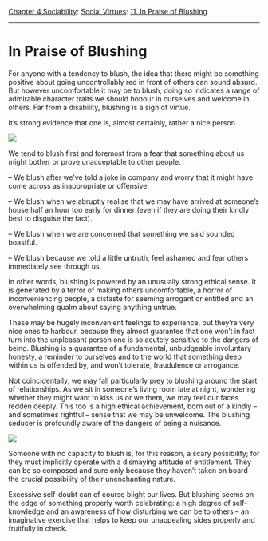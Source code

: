 [Chapter 4.Sociability](https://www.theschooloflife.com/thebookoflife/category/sociability/): [Social Virtues](https://www.theschooloflife.com/thebookoflife/category/sociability/social-virtues/): [11. In Praise of Blushing](https://www.theschooloflife.com/thebookoflife/in-praise-of-blushing/)

* * *

# In Praise of Blushing

For anyone with a tendency to blush, the idea that there might be something positive about going uncontrollably red in front of others can sound absurd. But however uncomfortable it may be to blush, doing so indicates a range of admirable character traits we should honour in ourselves and welcome in others. Far from a disability, blushing is a sign of virtue.

It’s strong evidence that one is, almost certainly, rather a nice person.

![](https://www.theschooloflife.com/thebookoflife/wp-content/uploads/2018/01/Fragonard_The_Reader-815x1024.jpg)

We tend to blush first and foremost from a fear that something about us might bother or prove unacceptable to other people.

– We blush after we’ve told a joke in company and worry that it might have come across as inappropriate or offensive.

– We blush when we abruptly realise that we may have arrived at someone’s house half an hour too early for dinner (even if they are doing their kindly best to disguise the fact).

– We blush when we are concerned that something we said sounded boastful.

– We blush because we told a little untruth, feel ashamed and fear others immediately see through us.

In other words, blushing is powered by an unusually strong ethical sense. It is generated by a terror of making others uncomfortable, a horror of inconveniencing people, a distaste for seeming arrogant or entitled and an overwhelming qualm about saying anything untrue.

These may be hugely inconvenient feelings to experience, but they’re very nice ones to harbour, because they almost guarantee that one won’t in fact turn into the unpleasant person one is so acutely sensitive to the dangers of being. Blushing is a guarantee of a fundamental, unbudgeable involuntary honesty, a reminder to ourselves and to the world that something deep within us is offended by, and won’t tolerate, fraudulence or arrogance.

Not coincidentally, we may fall particularly prey to blushing around the start of relationships. As we sit in someone’s living room late at night, wondering whether they might want to kiss us or we them, we may feel our faces redden deeply. This too is a high ethical achievement, born out of a kindly – and sometimes rightful – sense that we may be unwelcome. The blushing seducer is profoundly aware of the dangers of being a nuisance.

![](https://www.theschooloflife.com/thebookoflife/wp-content/uploads/2017/07/The_Kiss_-_Gustav_Klimt_-_Google_Cultural_Institute-1021x1024.jpg)

Someone with no capacity to blush is, for this reason, a scary possibility; for they must implicitly operate with a dismaying attitude of entitlement. They can be so composed and sure only because they haven’t taken on board the crucial possibility of their unenchanting nature.

Excessive self-doubt can of course blight our lives. But blushing seems on the edge of something properly worth celebrating: a high degree of self-knowledge and an awareness of how disturbing we can be to others – an imaginative exercise that helps to keep our unappealing sides properly and fruitfully in check.
